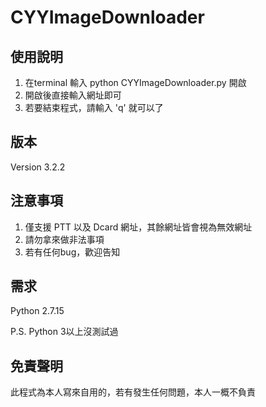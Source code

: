 # CYYImageDownloader


## 使用說明
1. 在terminal 輸入 python CYYImageDownloader.py 開啟
2. 開啟後直接輸入網址即可
3. 若要結束程式，請輸入 'q' 就可以了

## 版本
Version 3.2.2

## 注意事項
1. 僅支援 PTT 以及 Dcard 網址，其餘網址皆會視為無效網址
2. 請勿拿來做非法事項
3. 若有任何bug，歡迎告知

## 需求
Python 2.7.15

P.S. Python 3以上沒測試過

## 免責聲明
此程式為本人寫來自用的，若有發生任何問題，本人一概不負責

